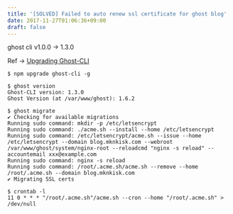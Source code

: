 ```yaml
---
title: '[SOLVED] Failed to auto renew ssl certificate for ghost blog'
date: 2017-11-27T01:06:36+09:00
draft: false
---
```


ghost cli v1.0.0 -> 1.3.0

Ref -> [Upgrading Ghost-CLI](https://docs.ghost.org/v1/docs/upgrade#section-upgrading-from-1-1-3)

```
$ npm upgrade ghost-cli -g

$ ghost version
Ghost-CLI version: 1.3.0
Ghost Version (at /var/www/ghost): 1.6.2

$ ghost migrate
✔ Checking for available migrations
Running sudo command: mkdir -p /etc/letsencrypt
Running sudo command: ./acme.sh --install --home /etc/letsencrypt
Running sudo command: /etc/letsencrypt/acme.sh --issue --home /etc/letsencrypt --domain blog.mknkisk.com --webroot /var/www/ghost/system/nginx-root --reloadcmd "nginx -s reload" --accountemail xxx@example.com
Running sudo command: nginx -s reload
Running sudo command: /root/.acme.sh/acme.sh --remove --home /root/.acme.sh --domain blog.mknkisk.com
✔ Migrating SSL certs

$ crontab -l
11 0 * * * "/root/.acme.sh"/acme.sh --cron --home "/root/.acme.sh" > /dev/null
```
